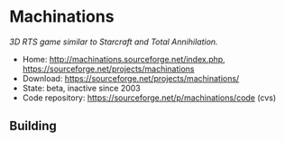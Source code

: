 # Machinations

_3D RTS game similar to Starcraft and Total Annihilation._

- Home: http://machinations.sourceforge.net/index.php, https://sourceforge.net/projects/machinations
- Download: https://sourceforge.net/projects/machinations/
- State: beta, inactive since 2003
- Code repository: https://sourceforge.net/p/machinations/code (cvs)

## Building

